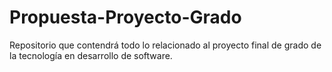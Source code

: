 # Propuesta-Proyecto-Grado
Repositorio que contendrá todo lo relacionado al proyecto final de grado de la tecnología en desarrollo de software.
